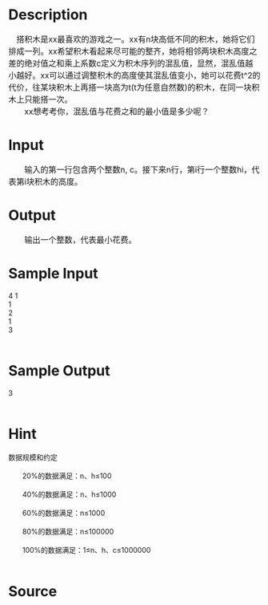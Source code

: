
# Description

<div class="content"><p><span style="font-size: medium">　搭积木是xx最喜欢的游戏之一。xx有n块高低不同的积木，她将它们排成一列。xx希望积木看起来尽可能的整齐，她将相邻两块积木高度之差的绝对值之和乘上系数c定义为积木序列的混乱值，显然，混乱值越小越好。xx可以通过调整积木的高度使其混乱值变小，她可以花费t^2的代价，往某块积木上再搭一块高为t(t为任意自然数)的积木，在同一块积木上只能搭一次。<br/>
　　xx想考考你，混乱值与花费之和的最小值是多少呢？<br/>
</span></p></div>

# Input

<div class="content"><div class="pdcont"><span style="font-size: medium">　　输入的第一行包含两个整数n, c。接下来n行，第i行一个整数hi，代表第i块积木的高度。<br/>
</span></div></div>

# Output

<div class="content"><div class="pdcont"><span style="font-size: medium">　　输出一个整数，代表最小花费。<br/>
</span></div></div>

# Sample Input

<div class="content"><span class="sampledata">4 1<br/>
1<br/>
2<br/>
1<br/>
3<br/>
<br/>
</span></div>

# Sample Output

<div class="content"><span class="sampledata">3<br/>
<br/>
</span></div>

# Hint

<div class="content"><p></p><p>数据规模和约定<br/><br/>
　　20%的数据满足：n、h≤100<br/><br/>
　　40%的数据满足：n、h≤1000<br/><br/>
　　60%的数据满足：n≤1000<br/><br/>
　　80%的数据满足：n≤100000<br/><br/>
　　100%的数据满足：1≤n、h、c≤1000000<br/><br/>
</p><p></p></div>

# Source

<div class="content"><p><a href="problemset.php?search="></a></p></div>

